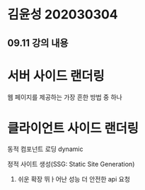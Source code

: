 # 김윤성 202030304

## 09.11 강의 내용

# 서버 사이드 랜더링 
웹 페이지를 제공하는 가장 흔한 방법 중 하나

# 클라이언트 사이드 랜더링 

동적 컴포넌트 로딩 dynamic

정적 사이트 생성(SSG: Static Site Generation)
1. 쉬운 확장 뛰ㅏ어난 성능 더 안전한 api 요청
